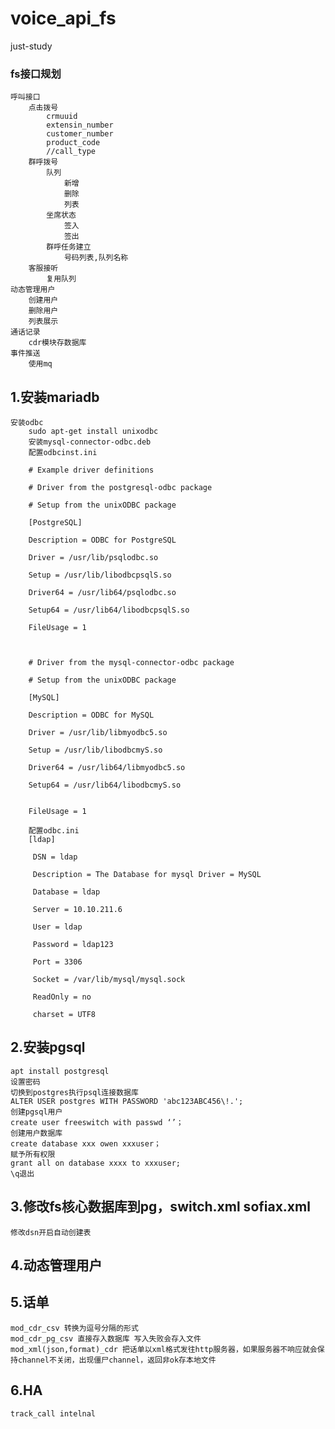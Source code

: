 # voice_api_fs
just-study<br>
### fs接口规划
	呼叫接口
		点击拨号
			crmuuid
			extensin_number
			customer_number
			product_code
			//call_type
		群呼拨号
			队列
				新增
				删除
				列表
			坐席状态
				签入
				签出
			群呼任务建立
				号码列表,队列名称
		客服接听
			复用队列
	动态管理用户
		创建用户
		删除用户
		列表展示
	通话记录
		cdr模块存数据库
	事件推送
        使用mq

## 1.安装mariadb
	安装odbc
		sudo apt-get install unixodbc
		安装mysql-connector-odbc.deb
		配置odbcinst.ini

		# Example driver definitions

		# Driver from the postgresql-odbc package

		# Setup from the unixODBC package

		[PostgreSQL]

		Description = ODBC for PostgreSQL

		Driver = /usr/lib/psqlodbc.so

		Setup = /usr/lib/libodbcpsqlS.so

		Driver64 = /usr/lib64/psqlodbc.so

		Setup64 = /usr/lib64/libodbcpsqlS.so

		FileUsage = 1



		# Driver from the mysql-connector-odbc package

		# Setup from the unixODBC package

		[MySQL]

		Description = ODBC for MySQL

		Driver = /usr/lib/libmyodbc5.so

		Setup = /usr/lib/libodbcmyS.so

		Driver64 = /usr/lib64/libmyodbc5.so

		Setup64 = /usr/lib64/libodbcmyS.so


		FileUsage = 1
		
		配置odbc.ini
		[ldap]

		 DSN = ldap 

		 Description = The Database for mysql Driver = MySQL 

		 Database = ldap

		 Server = 10.10.211.6

		 User = ldap

		 Password = ldap123

		 Port = 3306

		 Socket = /var/lib/mysql/mysql.sock 

		 ReadOnly = no 

		 charset = UTF8

## 2.安装pgsql
	apt install postgresql
	设置密码
	切换到postgres执行psql连接数据库
	ALTER USER postgres WITH PASSWORD 'abc123ABC456\!.';
	创建pgsql用户
	create user freeswitch with passwd ‘’；
	创建用户数据库
	create database xxx owen xxxuser；
	赋予所有权限
	grant all on database xxxx to xxxuser;
	\q退出
	
## 3.修改fs核心数据库到pg，switch.xml sofiax.xml
	修改dsn开启自动创建表
	
## 4.动态管理用户
	
## 5.话单
	mod_cdr_csv 转换为逗号分隔的形式
	mod_cdr_pg_csv 直接存入数据库 写入失败会存入文件
	mod_xml(json,format)_cdr 把话单以xml格式发往http服务器，如果服务器不响应就会保持channel不关闭，出现僵尸channel，返回非ok存本地文件
	
## 6.HA
	track_call intelnal